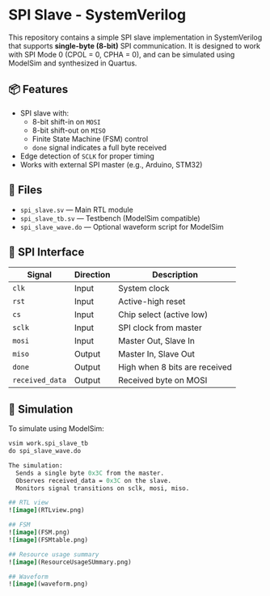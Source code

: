 # SPI Slave - SystemVerilog

This repository contains a simple SPI slave implementation in SystemVerilog that supports **single-byte (8-bit)** SPI communication. It is designed to work with SPI Mode 0 (CPOL = 0, CPHA = 0), and can be simulated using ModelSim and synthesized in Quartus.

## 📦 Features

- SPI slave with:
  - 8-bit shift-in on `MOSI`
  - 8-bit shift-out on `MISO`
  - Finite State Machine (FSM) control
  - `done` signal indicates a full byte received
- Edge detection of `SCLK` for proper timing
- Works with external SPI master (e.g., Arduino, STM32)

## 🔧 Files

- `spi_slave.sv` — Main RTL module
- `spi_slave_tb.sv` — Testbench (ModelSim compatible)
- `spi_slave_wave.do` — Optional waveform script for ModelSim

## 🔌 SPI Interface

| Signal | Direction | Description                  |
|--------|-----------|------------------------------|
| `clk`  | Input     | System clock                 |
| `rst`  | Input     | Active-high reset            |
| `cs`   | Input     | Chip select (active low)     |
| `sclk` | Input     | SPI clock from master        |
| `mosi` | Input     | Master Out, Slave In         |
| `miso` | Output    | Master In, Slave Out         |
| `done` | Output    | High when 8 bits are received|
| `received_data` | Output | Received byte on MOSI |

## 🧪 Simulation

To simulate using ModelSim:
```tcl
vsim work.spi_slave_tb
do spi_slave_wave.do

The simulation:
  Sends a single byte 0x3C from the master.
  Observes received_data = 0x3C on the slave.
  Monitors signal transitions on sclk, mosi, miso.

## RTL view
![image](RTLview.png)

## FSM
![image](FSM.png)
![image](FSMtable.png)

## Resource usage summary
![image](ResourceUsageSUmmary.png)

## Waveform
![image](waveform.png)





